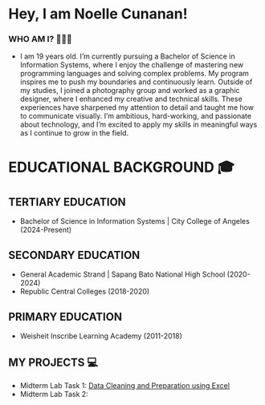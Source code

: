 # Hey, I am Noelle Cunanan!
### WHO AM I? 👨🏻‍💼

- I am 19 years old. I’m currently pursuing a Bachelor of Science in Information Systems, where I enjoy the challenge of mastering new programming languages and solving complex problems. My program inspires me to push my boundaries and continuously learn. Outside of my studies, I joined a photography group and worked as a graphic designer, where I enhanced my creative and technical skills. These experiences have sharpened my attention to detail and taught me how to communicate visually. I’m ambitious, hard-working, and passionate about technology, and I’m excited to apply my skills in meaningful ways as I continue to grow in the field.

# EDUCATIONAL BACKGROUND 🎓
## TERTIARY EDUCATION
- Bachelor of Science in Information Systems | City College of Angeles (2024-Present)
  
## SECONDARY EDUCATION
- General Academic Strand | Sapang Bato National High School (2020-2024)
- Republic Central Colleges (2018-2020)
  
## PRIMARY EDUCATION
- Weisheit Inscribe Learning Academy (2011-2018)

## MY PROJECTS 💻
- Midterm Lab Task 1: [Data Cleaning and Preparation using Excel](Midterm%20Task%201/Task%201.md)
- Midterm Lab Task 2:
